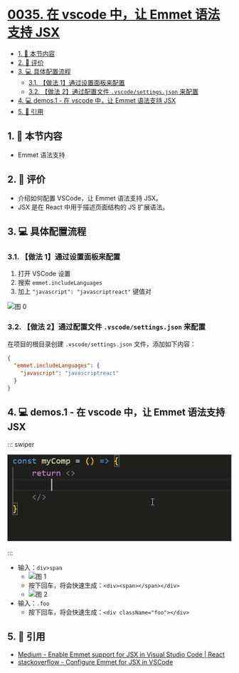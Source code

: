 # [0035. 在 vscode 中，让 Emmet 语法支持 JSX](https://github.com/tnotesjs/TNotes.react/tree/main/notes/0035.%20%E5%9C%A8%20vscode%20%E4%B8%AD%EF%BC%8C%E8%AE%A9%20Emmet%20%E8%AF%AD%E6%B3%95%E6%94%AF%E6%8C%81%20JSX)

<!-- region:toc -->

- [1. 🎯 本节内容](#1--本节内容)
- [2. 🫧 评价](#2--评价)
- [3. 💻 具体配置流程](#3--具体配置流程)
  - [3.1. 【做法 1】通过设置面板来配置](#31-做法-1通过设置面板来配置)
  - [3.2. 【做法 2】通过配置文件 `.vscode/settings.json` 来配置](#32-做法-2通过配置文件-vscodesettingsjson-来配置)
- [4. 💻 demos.1 - 在 vscode 中，让 Emmet 语法支持 JSX](#4--demos1---在-vscode-中让-emmet-语法支持-jsx)
- [5. 🔗 引用](#5--引用)

<!-- endregion:toc -->

## 1. 🎯 本节内容

- Emmet 语法支持

## 2. 🫧 评价

- 介绍如何配置 VSCode，让 Emmet 语法支持 JSX。
- JSX 是在 React 中用于描述页面结构的 JS 扩展语法。

## 3. 💻 具体配置流程

### 3.1. 【做法 1】通过设置面板来配置

1. 打开 VSCode 设置
2. 搜索 `emmet.includeLanguages`
3. 加上 `"javascript": "javascriptreact"` 键值对

![图 0](https://cdn.jsdelivr.net/gh/tnotesjs/imgs@main/2025-06-23-21-50-59.png)

### 3.2. 【做法 2】通过配置文件 `.vscode/settings.json` 来配置

在项目的根目录创建 `.vscode/settings.json` 文件，添加如下内容：

```json
{
  "emmet.includeLanguages": {
    "javascript": "javascriptreact"
  }
}
```

## 4. 💻 demos.1 - 在 vscode 中，让 Emmet 语法支持 JSX

::: swiper

![示例](./assets/1.gif)

:::

- 输入：`div>span`
  - ![图 1](https://cdn.jsdelivr.net/gh/tnotesjs/imgs@main/2025-06-23-21-52-57.png)
  - 按下回车，将会快速生成：`<div><span></span></div>`
  - ![图 2](https://cdn.jsdelivr.net/gh/tnotesjs/imgs@main/2025-06-23-21-53-18.png)
- 输入：`.foo`
  - 按下回车，将会快速生成：`<div className="foo"></div>`

## 5. 🔗 引用

- [Medium - Enable Emmet support for JSX in Visual Studio Code | React][1]
- [stackoverflow - Configure Emmet for JSX in VSCode][2]

[1]: https://eshwaren.medium.com/enable-emmet-support-for-jsx-in-visual-studio-code-react-f1f5dfe8809c
[2]: https://stackoverflow.com/questions/56311467/configure-emmet-for-jsx-in-vscode
